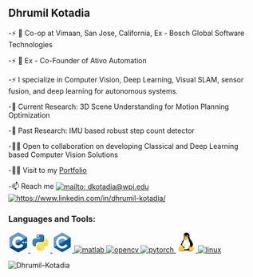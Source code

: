 ## Dhrumil Kotadia

-⚡ 🏬 Co-op at Vimaan, San Jose, California, Ex - Bosch Global Software Technologies

-⚡ 🏬 Ex - Co-Founder of Ativo Automation

-⚡ I specialize in Computer Vision, Deep Learning, Visual SLAM, sensor fusion, and deep learning for autonomous systems.

-🔭 Current Research: 3D Scene Understanding for Motion Planning Optimization

-🔭 Past Research: IMU based robust step count detector

-🤝🏻 Open to collaboration on developing Classical and Deep Learning based Computer Vision Solutions

-👨‍💻 Visit to my [Portfolio](https://dhrumil-kotadia.github.io)

-📫 Reach me
<a href="mailto: dkotadia@wpi.edu" target="blank"><img align="center" src="https://upload.wikimedia.org/wikipedia/commons/d/df/Microsoft_Office_Outlook_%282018%E2%80%93present%29.svg" alt="mailto: dkotadia@wpi.edu" height="30" width="40" /></a>
<a href="https://www.linkedin.com/in/dhrumil-kotadia/" target="blank"><img align="center" src="https://raw.githubusercontent.com/danielcranney/readme-generator/main/public/icons/socials/linkedin.svg" alt="https://www.linkedin.com/in/dhrumil-kotadia/" height="30" width="40" /></a>




<h3 align="left">Languages and Tools:</h3>
<p align="left"> <a href="https://www.w3schools.com/cpp/" target="_blank" rel="noreferrer"> <img src="https://raw.githubusercontent.com/devicons/devicon/master/icons/cplusplus/cplusplus-original.svg" alt="cplusplus" width="40" height="40"/> </a>
<a href="https://www.python.org" target="_blank" rel="noreferrer"> <img src="https://raw.githubusercontent.com/devicons/devicon/master/icons/python/python-original.svg" alt="python" width="40" height="40"/> </a>
<a href="https://www.cprogramming.com/" target="_blank" rel="noreferrer"> <img src="https://raw.githubusercontent.com/devicons/devicon/master/icons/c/c-original.svg" alt="c" width="40" height="40"/> </a>
<a href="https://www.mathworks.com/" target="_blank" rel="noreferrer"> <img src="https://upload.wikimedia.org/wikipedia/commons/2/21/Matlab_Logo.png" alt="matlab" width="40" height="40"/> </a>
<a href="https://opencv.org/" target="_blank" rel="noreferrer"> <img src="https://www.vectorlogo.zone/logos/opencv/opencv-icon.svg" alt="opencv" width="40" height="40"/> </a>
<a href="https://pytorch.org/" target="_blank" rel="noreferrer"> <img src="https://www.vectorlogo.zone/logos/pytorch/pytorch-icon.svg" alt="pytorch" width="40" height="40"/> </a>
<a href="https://www.linux.org/" target="_blank" rel="noreferrer"> <img src="https://raw.githubusercontent.com/devicons/devicon/master/icons/linux/linux-original.svg" alt="linux" width="40" height="40"/> </a>
<a href="https://www.ros.org/" target="_blank" rel="noreferrer"> <img src="https://www.ros.org/imgs/logo-white.png" alt="linux" width="100" height="40"/> </a> </p>




<p align="left"> <img src="https://komarev.com/ghpvc/?username=Dhrumil-Kotadia&label=Profile%20views&color=blue&style=for-the-badge" alt="Dhrumil-Kotadia" /> </p>
<!--
**Dhrumil-Kotadia/Dhrumil-Kotadia** is a ✨ _special_ ✨ repository because its `README.md` (this file) appears on your GitHub profile.

Here are some ideas to get you started:

- 🔭 I’m currently working on ...
- 🌱 I’m currently learning ...
- 👯 I’m looking to collaborate on ...
- 🤔 I’m looking for help with ...
- 💬 Ask me about ...
- 📫 How to reach me: ...
- 😄 Pronouns: ...
- ⚡ Fun fact: ...
-->
